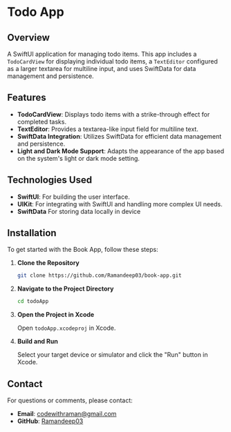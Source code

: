 # Todo App

## Overview

A SwiftUI application for managing todo items. This app includes a `TodoCardView` for displaying individual todo items, a `TextEditor` configured as a larger textarea for multiline input, and uses SwiftData for data management and persistence.

## Features

- **TodoCardView**: Displays todo items with a strike-through effect for completed tasks.
- **TextEditor**: Provides a textarea-like input field for multiline text.
- **SwiftData Integration**: Utilizes SwiftData for efficient data management and persistence.
- **Light and Dark Mode Support**: Adapts the appearance of the app based on the system's light or dark mode setting.

## Technologies Used

- **SwiftUI**: For building the user interface.
- **UIKit**: For integrating with SwiftUI and handling more complex UI needs.
- **SwiftData** For storing data locally in device

## Installation

To get started with the Book App, follow these steps:

1. **Clone the Repository**

    ```bash
    git clone https://github.com/Ramandeep03/book-app.git
    ```

2. **Navigate to the Project Directory**

    ```bash
    cd todoApp
    ```

3. **Open the Project in Xcode**

    Open `todoApp.xcodeproj` in Xcode.

4. **Build and Run**

    Select your target device or simulator and click the "Run" button in Xcode.


## Contact

For questions or comments, please contact:

- **Email**: codewithraman@gmail.com
- **GitHub**: [Ramandeep03](https://github.com/Ramandeep03)
